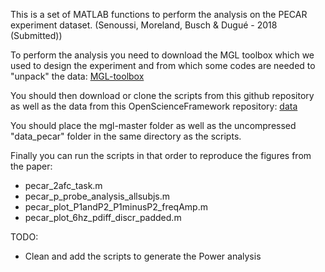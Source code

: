 This is a set of MATLAB functions to perform the analysis on the PECAR experiment dataset. (Senoussi, Moreland, Busch & Dugué - 2018 (Submitted))

To perform the analysis you need to download the MGL toolbox which we used to design the experiment and from which some codes are needed to "unpack" the data:
[MGL-toolbox](http://gru.stanford.edu/doku.php/mgl/download)

You should then download or clone the scripts from this github repository as well as the data from this OpenScienceFramework repository: [data](https://osf.io/2d9sc/?view_only=658a434a48c04ba590cdf1a540cf30dd)

You should place the mgl-master folder as well as the uncompressed "data_pecar" folder in the same directory as the scripts.

Finally you can run the scripts in that order to reproduce the figures from the paper:
- pecar_2afc_task.m
- pecar_p_probe_analysis_allsubjs.m
- pecar_plot_P1andP2_P1minusP2_freqAmp.m
- pecar_plot_6hz_pdiff_discr_padded.m


TODO:
- Clean and add the scripts to generate the Power analysis

